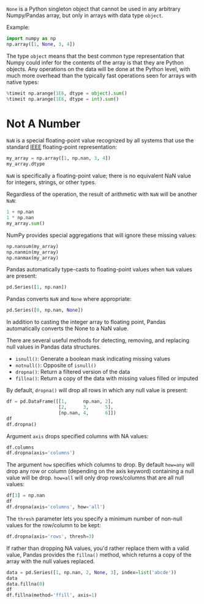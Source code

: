 `None` is a Python singleton object that cannot be used in any arbitrary Numpy/Pandas array, but only in arrays with data type `object`.

Example:
```Python
import numpy as np
np.array([1, None, 3, 4])
```

The type `object` means that the best common type representation that Numpy could infer for the contents of the array is that they are Python objects. Any operations on the data will be done at the Python level, with much more overhead than the typically fast operations seen for arrays with native types:
```Python
%timeit np.arange(1E6, dtype = object).sum()
%timeit np.arange(1E6, dtype = int).sum()
```

# Not A Number

`NaN` is a special floating-point value recognized by all systems that use the standard [IEEE](https://en.wikipedia.org/wiki/IEEE_754) floating-point representation:
```Python
my_array = np.array([1, np.nan, 3, 4])
my_array.dtype
```

`NaN` is specifically a floating-point value; there is no equivalent NaN value for integers, strings, or other types.

Regardless of the operation, the result of arithmetic with `NaN` will be another `NaN`:
```Python
1 + np.nan
1 * np.nan
my_array.sum()
```

NumPy provides special aggregations that will ignore these missing values:
```Python
np.nansum(my_array)
np.nanmin(my_array)
np.nanmax(my_array)
```

Pandas automatically type-casts to floating-point values when `NaN` values are present:
```Python
pd.Series([1, np.nan])
```

Pandas converts `NaN` and `None` where appropriate:
```Python
pd.Series([0, np.nan, None])
```
In addition to casting the integer array to floating point, Pandas automatically converts the None to a NaN value.

There are several useful methods for detecting, removing, and replacing null values in Pandas data structures.
- `isnull()`: Generate a boolean mask indicating missing values
- `notnull()`: Opposite of `isnull()`
- `dropna()`: Return a filtered version of the data
- `fillna()`: Return a copy of the data with missing values filled or imputed

By default, `dropna()` will drop all rows in which any null value is present:
```Python
df = pd.DataFrame([[1,      np.nan, 2],
                   [2,      3,      5],
                   [np.nan, 4,      6]])
df
df.dropna()
```

Argument `axis` drops specified columns with NA values:
```Python
df.columns
df.dropna(axis='columns')
```

The argument `how` specifies which columns to drop. By default `how=any` will drop any row or column (depending on the axis keyword) containing a null value will be drop. `how=all` will only drop rows/columns that are all null values:
```Python
df[3] = np.nan
df
df.dropna(axis='columns', how='all')
```

The `thresh` parameter lets you specify a minimum number of non-null values for the row/column to be kept:
```Python
df.dropna(axis='rows', thresh=3)
```

If rather than dropping NA values, you'd rather replace them with a valid value, Pandas provides the `fillna()` method, which returns a copy of the array with the null values replaced.

```Python
data = pd.Series([1, np.nan, 2, None, 3], index=list('abcde'))
data
data.fillna(0)
df
df.fillna(method='ffill', axis=1)
```

